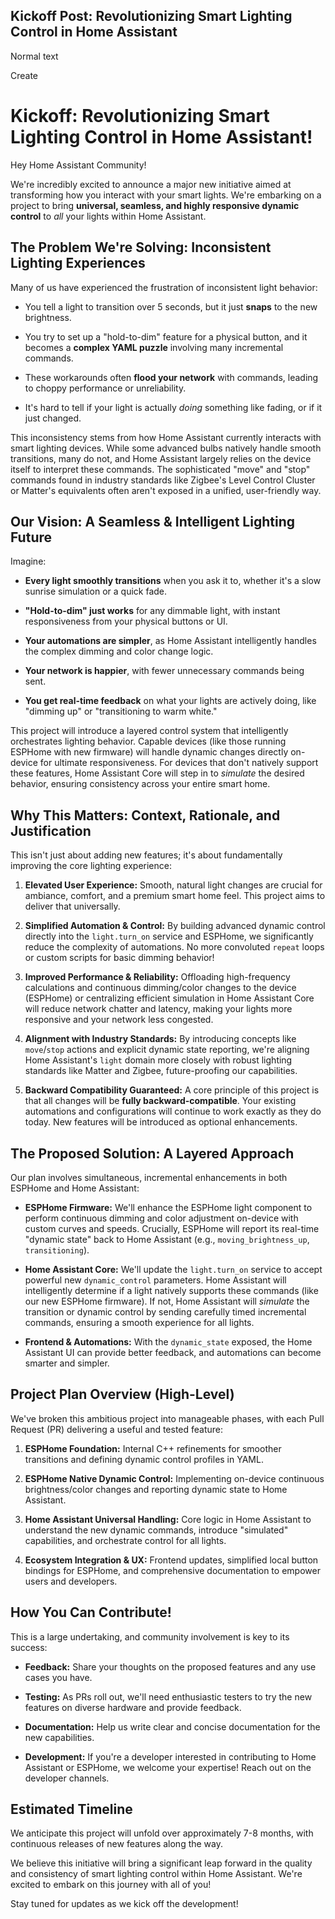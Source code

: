 ## Kickoff Post: Revolutionizing Smart Lighting Control in Home Assistant

Normal text

Create

# Kickoff: Revolutionizing Smart Lighting Control in Home Assistant!

Hey Home Assistant Community!

We're incredibly excited to announce a major new initiative aimed at transforming how you interact with your smart lights. We're embarking on a project to bring **universal, seamless, and highly responsive dynamic control** to _all_ your lights within Home Assistant.

## The Problem We're Solving: Inconsistent Lighting Experiences

Many of us have experienced the frustration of inconsistent light behavior:

*   You tell a light to transition over 5 seconds, but it just **snaps** to the new brightness.
    
*   You try to set up a "hold\-to-dim" feature for a physical button, and it becomes a **complex YAML puzzle** involving many incremental commands.
    
*   These workarounds often **flood your network** with commands, leading to choppy performance or unreliability.
    
*   It's hard to tell if your light is actually _doing_ something like fading, or if it just changed.
    

This inconsistency stems from how Home Assistant currently interacts with smart lighting devices. While some advanced bulbs natively handle smooth transitions, many do not, and Home Assistant largely relies on the device itself to interpret these commands. The sophisticated "move" and "stop" commands found in industry standards like Zigbee's Level Control Cluster or Matter's equivalents often aren't exposed in a unified, user-friendly way.

## Our Vision: A Seamless & Intelligent Lighting Future

Imagine:

*   **Every light smoothly transitions** when you ask it to, whether it's a slow sunrise simulation or a quick fade.
    
*   **"Hold-to-dim" just works** for any dimmable light, with instant responsiveness from your physical buttons or UI.
    
*   **Your automations are simpler**, as Home Assistant intelligently handles the complex dimming and color change logic.
    
*   **Your network is happier**, with fewer unnecessary commands being sent.
    
*   **You get real-time feedback** on what your lights are actively doing, like "dimming up" or "transitioning to warm white."
    

This project will introduce a layered control system that intelligently orchestrates lighting behavior. Capable devices (like those running ESPHome with new firmware) will handle dynamic changes directly on-device for ultimate responsiveness. For devices that don't natively support these features, Home Assistant Core will step in to _simulate_ the desired behavior, ensuring consistency across your entire smart home.

## Why This Matters: Context, Rationale, and Justification

This isn't just about adding new features; it's about fundamentally improving the core lighting experience:

1.  **Elevated User Experience:** Smooth, natural light changes are crucial for ambiance, comfort, and a premium smart home feel. This project aims to deliver that universally.
    
2.  **Simplified Automation & Control:** By building advanced dynamic control directly into the `light.turn_on` service and ESPHome, we significantly reduce the complexity of automations. No more convoluted `repeat` loops or custom scripts for basic dimming behavior!
    
3.  **Improved Performance & Reliability:** Offloading high-frequency calculations and continuous dimming/color changes to the device (ESPHome) or centralizing efficient simulation in Home Assistant Core will reduce network chatter and latency, making your lights more responsive and your network less congested.
    
4.  **Alignment with Industry Standards:** By introducing concepts like `move`/`stop` actions and explicit dynamic state reporting, we're aligning Home Assistant's `light` domain more closely with robust lighting standards like Matter and Zigbee, future-proofing our capabilities.
    
5.  **Backward Compatibility Guaranteed:** A core principle of this project is that all changes will be **fully backward-compatible**. Your existing automations and configurations will continue to work exactly as they do today. New features will be introduced as optional enhancements.
    

## The Proposed Solution: A Layered Approach

Our plan involves simultaneous, incremental enhancements in both ESPHome and Home Assistant:

*   **ESPHome Firmware:** We'll enhance the ESPHome light component to perform continuous dimming and color adjustment on-device with custom curves and speeds. Crucially, ESPHome will report its real-time "dynamic state" back to Home Assistant (e.g., `moving_brightness_up`, `transitioning`).
    
*   **Home Assistant Core:** We'll update the `light.turn_on` service to accept powerful new `dynamic_control` parameters. Home Assistant will intelligently determine if a light natively supports these commands (like our new ESPHome firmware). If not, Home Assistant will _simulate_ the transition or dynamic control by sending carefully timed incremental commands, ensuring a smooth experience for all lights.
    
*   **Frontend & Automations:** With the `dynamic_state` exposed, the Home Assistant UI can provide better feedback, and automations can become smarter and simpler.
    

## Project Plan Overview (High-Level)

We've broken this ambitious project into manageable phases, with each Pull Request (PR) delivering a useful and tested feature:

1.  **ESPHome Foundation:** Internal C++ refinements for smoother transitions and defining dynamic control profiles in YAML.
    
2.  **ESPHome Native Dynamic Control:** Implementing on-device continuous brightness/color changes and reporting dynamic state to Home Assistant.
    
3.  **Home Assistant Universal Handling:** Core logic in Home Assistant to understand the new dynamic commands, introduce "simulated" capabilities, and orchestrate control for all lights.
    
4.  **Ecosystem Integration & UX:** Frontend updates, simplified local button bindings for ESPHome, and comprehensive documentation to empower users and developers.
    

## How You Can Contribute!

This is a large undertaking, and community involvement is key to its success:

*   **Feedback:** Share your thoughts on the proposed features and any use cases you have.
    
*   **Testing:** As PRs roll out, we'll need enthusiastic testers to try the new features on diverse hardware and provide feedback.
    
*   **Documentation:** Help us write clear and concise documentation for the new capabilities.
    
*   **Development:** If you're a developer interested in contributing to Home Assistant or ESPHome, we welcome your expertise! Reach out on the developer channels.
    

## Estimated Timeline

We anticipate this project will unfold over approximately 7-8 months, with continuous releases of new features along the way.

We believe this initiative will bring a significant leap forward in the quality and consistency of smart lighting control within Home Assistant. We're excited to embark on this journey with all of you!

Stay tuned for updates as we kick off the development!
